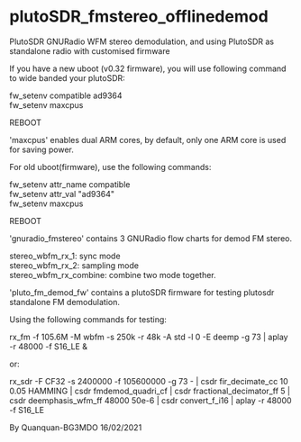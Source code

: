 # plutoSDR_fmstereo_offlinedemod
PlutoSDR GNURadio WFM stereo demodulation, and using PlutoSDR as standalone radio with customised firmware

If you have a new uboot (v0.32 firmware), you will use following command to wide banded your plutoSDR:

fw_setenv compatible ad9364\
fw_setenv maxcpus

REBOOT

'maxcpus' enables dual ARM cores, by default, only one ARM core is used for saving power.

For old uboot(firmware), use the following commands:

fw_setenv attr_name compatible\
fw_setenv attr_val "ad9364"\
fw_setenv maxcpus

REBOOT

'gnuradio_fmstereo' contains 3 GNURadio flow charts for demod FM stereo. 

stereo_wbfm_rx_1: sync mode\
stereo_wbfm_rx_2: sampling mode\
stereo_wbfm_rx_combine: combine two mode together.

'pluto_fm_demod_fw' contains a plutoSDR firmware for testing plutosdr standalone FM demodulation.

Using the following commands for testing:

rx_fm -f 105.6M -M wbfm -s 250k -r 48k -A std -l 0 -E deemp -g 73 | aplay -r 48000 -f S16_LE &

or:

rx_sdr  -F CF32 -s 2400000 -f 105600000 -g 73 -  | csdr fir_decimate_cc 10 0.05 HAMMING | csdr fmdemod_quadri_cf | csdr fractional_decimator_ff 5  | csdr deemphasis_wfm_ff 48000 50e-6 | csdr convert_f_i16 | aplay -r 48000 -f S16_LE

By Quanquan-BG3MDO 16/02/2021
